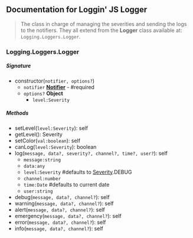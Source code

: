 ## Documentation for Loggin' JS Logger
<!-- ##### A set of premade Loggers -->

> The class in charge of managing the severities and sending the logs to the notifiers. They all extend from the **Logger** class available at: `Logging.Loggers.Logger`.

### Logging.Loggers.Logger
##### Signature
  * constructor(`notifier, options?`)
    * `notifier` [**Notifier**](/docs/Notifier.md) - #required
    * `options?` **Object**
      * `level:Severity`  

##### Methods
  * setLevel(`level:Severity`): self
  * getLevel(): Severity
  * setColor(`val:boolean`): self
  * canLog(`level:Severity`): boolean
  * log(`message, data?, severity?, channel?, time?, user?`): self
    * `message:string`
    * `data:any`
    * `level:Severity` #defaults to [Severity](/docs/Severity.md).DEBUG
    * `channel:number`
    * `time:Date` #defaults to current date
    * `user:string`
  * debug(`message, data?, channel?`): self
  * warning(`message, data?, channel?`): self
  * alert(`message, data?, channel?`): self
  * emergency(`message, data?, channel?`): self
  * error(`message, data?, channel?`): self
  * info(`message, data?, channel?`): self
